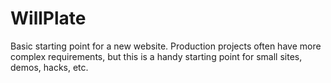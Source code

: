 # WillPlate
Basic starting point for a new website.
Production projects often have more complex requirements, but this is a handy starting point for small sites, demos, hacks, etc.